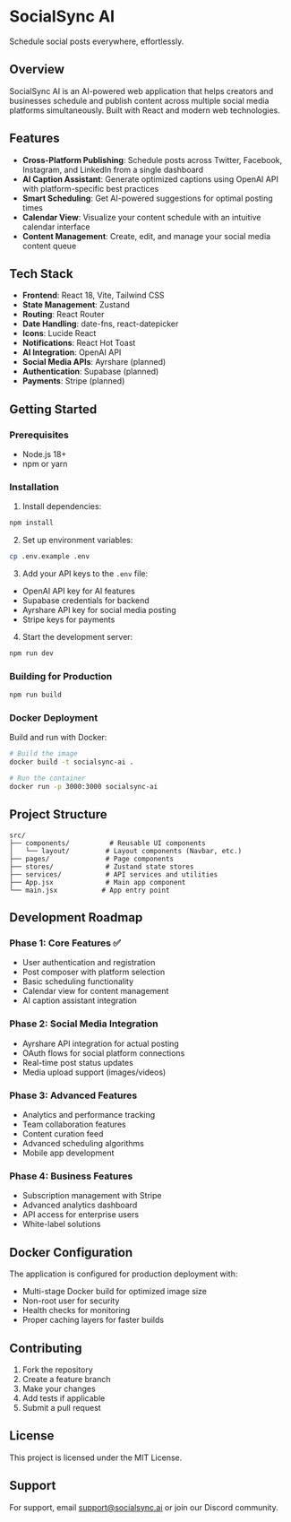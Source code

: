 # SocialSync AI

Schedule social posts everywhere, effortlessly.

## Overview

SocialSync AI is an AI-powered web application that helps creators and businesses schedule and publish content across multiple social media platforms simultaneously. Built with React and modern web technologies.

## Features

- **Cross-Platform Publishing**: Schedule posts across Twitter, Facebook, Instagram, and LinkedIn from a single dashboard
- **AI Caption Assistant**: Generate optimized captions using OpenAI API with platform-specific best practices
- **Smart Scheduling**: Get AI-powered suggestions for optimal posting times
- **Calendar View**: Visualize your content schedule with an intuitive calendar interface
- **Content Management**: Create, edit, and manage your social media content queue

## Tech Stack

- **Frontend**: React 18, Vite, Tailwind CSS
- **State Management**: Zustand
- **Routing**: React Router
- **Date Handling**: date-fns, react-datepicker
- **Icons**: Lucide React
- **Notifications**: React Hot Toast
- **AI Integration**: OpenAI API
- **Social Media APIs**: Ayrshare (planned)
- **Authentication**: Supabase (planned)
- **Payments**: Stripe (planned)

## Getting Started

### Prerequisites

- Node.js 18+ 
- npm or yarn

### Installation

1. Install dependencies:
```bash
npm install
```

2. Set up environment variables:
```bash
cp .env.example .env
```

3. Add your API keys to the `.env` file:
- OpenAI API key for AI features
- Supabase credentials for backend
- Ayrshare API key for social media posting
- Stripe keys for payments

4. Start the development server:
```bash
npm run dev
```

### Building for Production

```bash
npm run build
```

### Docker Deployment

Build and run with Docker:

```bash
# Build the image
docker build -t socialsync-ai .

# Run the container
docker run -p 3000:3000 socialsync-ai
```

## Project Structure

```
src/
├── components/          # Reusable UI components
│   └── layout/         # Layout components (Navbar, etc.)
├── pages/              # Page components
├── stores/             # Zustand state stores
├── services/           # API services and utilities
├── App.jsx             # Main app component
└── main.jsx           # App entry point
```

## Development Roadmap

### Phase 1: Core Features ✅
- User authentication and registration
- Post composer with platform selection
- Basic scheduling functionality
- Calendar view for content management
- AI caption assistant integration

### Phase 2: Social Media Integration
- Ayrshare API integration for actual posting
- OAuth flows for social platform connections
- Real-time post status updates
- Media upload support (images/videos)

### Phase 3: Advanced Features
- Analytics and performance tracking
- Team collaboration features
- Content curation feed
- Advanced scheduling algorithms
- Mobile app development

### Phase 4: Business Features
- Subscription management with Stripe
- Advanced analytics dashboard
- API access for enterprise users
- White-label solutions

## Docker Configuration

The application is configured for production deployment with:
- Multi-stage Docker build for optimized image size
- Non-root user for security
- Health checks for monitoring
- Proper caching layers for faster builds

## Contributing

1. Fork the repository
2. Create a feature branch
3. Make your changes
4. Add tests if applicable
5. Submit a pull request

## License

This project is licensed under the MIT License.

## Support

For support, email support@socialsync.ai or join our Discord community.